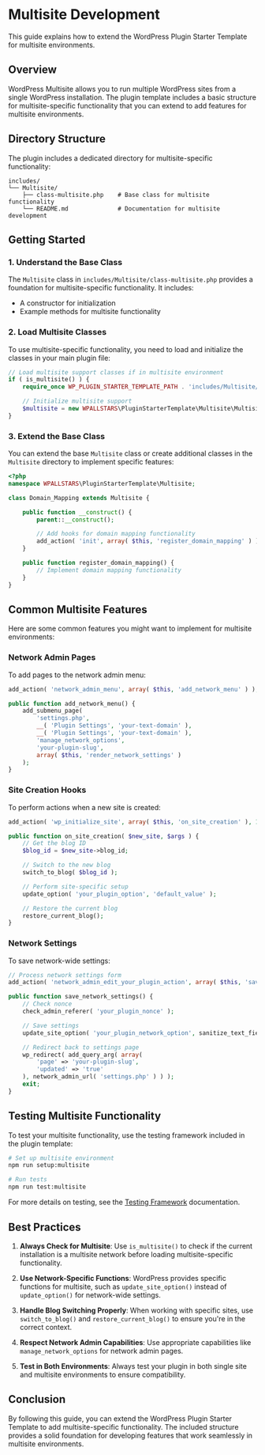 # Multisite Development

This guide explains how to extend the WordPress Plugin Starter Template for multisite environments.

## Overview

WordPress Multisite allows you to run multiple WordPress sites from a single WordPress installation. The plugin template includes a basic structure for multisite-specific functionality that you can extend to add features for multisite environments.

## Directory Structure

The plugin includes a dedicated directory for multisite-specific functionality:

```text
includes/
└── Multisite/
    ├── class-multisite.php    # Base class for multisite functionality
    └── README.md              # Documentation for multisite development
```

## Getting Started

### 1. Understand the Base Class

The `Multisite` class in `includes/Multisite/class-multisite.php` provides a foundation for multisite-specific functionality. It includes:

* A constructor for initialization
* Example methods for multisite functionality

### 2. Load Multisite Classes

To use multisite-specific functionality, you need to load and initialize the classes in your main plugin file:

```php
// Load multisite support classes if in multisite environment
if ( is_multisite() ) {
    require_once WP_PLUGIN_STARTER_TEMPLATE_PATH . 'includes/Multisite/class-multisite.php';

    // Initialize multisite support
    $multisite = new WPALLSTARS\PluginStarterTemplate\Multisite\Multisite();
}
```

### 3. Extend the Base Class

You can extend the base `Multisite` class or create additional classes in the `Multisite` directory to implement specific features:

```php
<?php
namespace WPALLSTARS\PluginStarterTemplate\Multisite;

class Domain_Mapping extends Multisite {

    public function __construct() {
        parent::__construct();

        // Add hooks for domain mapping functionality
        add_action( 'init', array( $this, 'register_domain_mapping' ) );
    }

    public function register_domain_mapping() {
        // Implement domain mapping functionality
    }
}
```

## Common Multisite Features

Here are some common features you might want to implement for multisite environments:

### Network Admin Pages

To add pages to the network admin menu:

```php
add_action( 'network_admin_menu', array( $this, 'add_network_menu' ) );

public function add_network_menu() {
    add_submenu_page(
        'settings.php',
        __( 'Plugin Settings', 'your-text-domain' ),
        __( 'Plugin Settings', 'your-text-domain' ),
        'manage_network_options',
        'your-plugin-slug',
        array( $this, 'render_network_settings' )
    );
}
```

### Site Creation Hooks

To perform actions when a new site is created:

```php
add_action( 'wp_initialize_site', array( $this, 'on_site_creation' ), 10, 2 );

public function on_site_creation( $new_site, $args ) {
    // Get the blog ID
    $blog_id = $new_site->blog_id;

    // Switch to the new blog
    switch_to_blog( $blog_id );

    // Perform site-specific setup
    update_option( 'your_plugin_option', 'default_value' );

    // Restore the current blog
    restore_current_blog();
}
```

### Network Settings

To save network-wide settings:

```php
// Process network settings form
add_action( 'network_admin_edit_your_plugin_action', array( $this, 'save_network_settings' ) );

public function save_network_settings() {
    // Check nonce
    check_admin_referer( 'your_plugin_nonce' );

    // Save settings
    update_site_option( 'your_plugin_network_option', sanitize_text_field( $_POST['your_option'] ) );

    // Redirect back to settings page
    wp_redirect( add_query_arg( array(
        'page' => 'your-plugin-slug',
        'updated' => 'true'
    ), network_admin_url( 'settings.php' ) ) );
    exit;
}
```

## Testing Multisite Functionality

To test your multisite functionality, use the testing framework included in the plugin template:

```bash
# Set up multisite environment
npm run setup:multisite

# Run tests
npm run test:multisite
```

For more details on testing, see the [Testing Framework](Testing-Framework.md) documentation.

## Best Practices

1. **Always Check for Multisite**: Use `is_multisite()` to check if the current installation is a multisite network before loading multisite-specific functionality.

2. **Use Network-Specific Functions**: WordPress provides specific functions for multisite, such as `update_site_option()` instead of `update_option()` for network-wide settings.

3. **Handle Blog Switching Properly**: When working with specific sites, use `switch_to_blog()` and `restore_current_blog()` to ensure you're in the correct context.

4. **Respect Network Admin Capabilities**: Use appropriate capabilities like `manage_network_options` for network admin pages.

5. **Test in Both Environments**: Always test your plugin in both single site and multisite environments to ensure compatibility.

## Conclusion

By following this guide, you can extend the WordPress Plugin Starter Template to add multisite-specific functionality. The included structure provides a solid foundation for developing features that work seamlessly in multisite environments.
